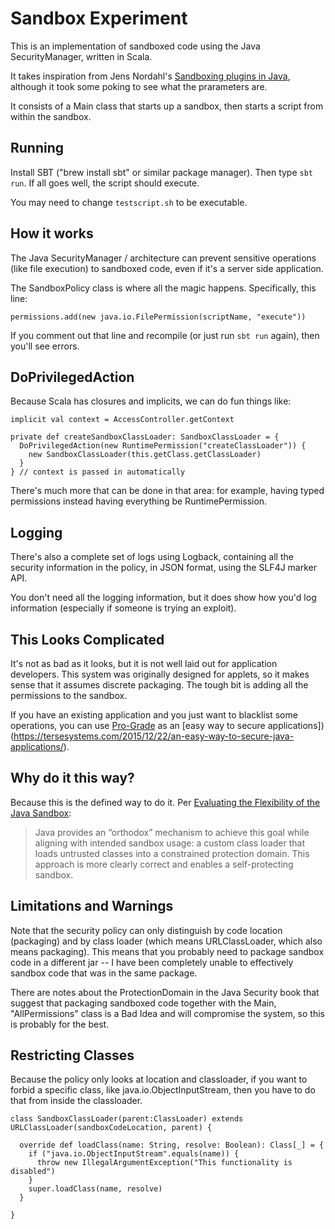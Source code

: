 # Sandbox Experiment

This is an implementation of sandboxed code using the Java SecurityManager, written in Scala.

It takes inspiration from Jens Nordahl's [Sandboxing plugins in Java](http://www.jayway.com/2014/06/13/sandboxing-plugins-in-java/), although it took some poking to see what the prarameters are.

It consists of a Main class that starts up a sandbox, then starts a script from within the sandbox.

## Running

Install SBT ("brew install sbt" or similar package manager).  Then type `sbt run`.  If all goes well, the script should execute.

You may need to change `testscript.sh` to be executable.

## How it works

The Java SecurityManager / architecture can prevent sensitive operations (like file execution) to sandboxed code, even if it's a server side application.

The SandboxPolicy class is where all the magic happens.  Specifically, this line:

```
permissions.add(new java.io.FilePermission(scriptName, "execute"))
```

If you comment out that line and recompile (or just run `sbt run` again), then you'll see errors.

## DoPrivilegedAction

Because Scala has closures and implicits, we can do fun things like: 

```
implicit val context = AccessController.getContext

private def createSandboxClassLoader: SandboxClassLoader = {
  DoPrivilegedAction(new RuntimePermission("createClassLoader")) {
    new SandboxClassLoader(this.getClass.getClassLoader)
  }
} // context is passed in automatically
```

There's much more that can be done in that area: for example, having typed permissions instead having everything be RuntimePermission.

## Logging

There's also a complete set of logs using Logback, containing all the security information in the policy, in JSON format, using the SLF4J marker API.

You don't need all the logging information, but it does show how you'd log information (especially if someone is trying an exploit).

## This Looks Complicated

It's not as bad as it looks, but it is not well laid out for application developers.  This system was originally designed for applets, so it makes sense that it assumes discrete packaging.  The tough bit is adding all the permissions to the sandbox.

If you have an existing application and you just want to blacklist some operations, you can use [Pro-Grade](http://pro-grade.sourceforge.net/) as an [easy way to secure applications])(https://tersesystems.com/2015/12/22/an-easy-way-to-secure-java-applications/).

## Why do it this way?

Because this is the defined way to do it.  Per [Evaluating the Flexibility of the Java Sandbox](https://www.cs.cmu.edu/~clegoues/docs/coker15acsac.pdf):

> Java provides an “orthodox” mechanism to achieve this goal while aligning with intended sandbox usage: a custom class loader that loads untrusted classes into a constrained protection domain. This approach is more clearly correct and enables a self-protecting sandbox.

## Limitations and Warnings

Note that the security policy can only distinguish by code location (packaging) and by class loader (which means URLClassLoader, which also means packaging).  This means that you probably need to package sandbox code in a different jar -- I have been completely unable to effectively sandbox code that was in the same package. 

There are notes about the ProtectionDomain in the Java Security book that suggest that packaging sandboxed code together with the Main, "AllPermissions" class is a Bad Idea and will compromise the system, so this is probably for the best.
  
## Restricting Classes

Because the policy only looks at location and classloader, if you want to forbid a specific class, like java.io.ObjectInputStream, then you have to do that from inside the classloader.

```
class SandboxClassLoader(parent:ClassLoader) extends URLClassLoader(sandboxCodeLocation, parent) {

  override def loadClass(name: String, resolve: Boolean): Class[_] = {
    if ("java.io.ObjectInputStream".equals(name)) {
      throw new IllegalArgumentException("This functionality is disabled")
    }
    super.loadClass(name, resolve)
  }

}
```

